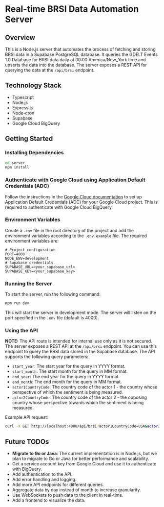 # Real-time BRSI Data Automation Server

## Overview

This is a Node.js server that automates the process of fetching and storing BRSI data in a Supabase PostgreSQL database. It 
queries the GDELT Events 1.0 Database for BRSI data daily at 00:00 America/New_York time and upserts the data into the database. The server exposes a REST API for querying the data at the `/api/brsi` endpoint.

## Technology Stack

- Typescript
- Node.js
- Express.js
- Node-cron
- Supabase
- Google Cloud BigQuery

## Getting Started

### Installing Dependencies

```bash
cd server
npm install
```

### Authenticate with Google Cloud using Application Default Credentials (ADC)

Follow the instructions in the [Google Cloud documentation](https://cloud.google.com/docs/authentication/set-up-adc-local-dev-environment) to set up Application Default Credentials (ADC) for your Google Cloud project. This is required to authenticate with Google Cloud BigQuery.

### Environment Variables

Create a `.env` file in the root directory of the project and add the environment variables according to the `.env.example` file. The required environment variables are:

```env
# Project configuration
PORT=4000
NODE_ENV=development
# Supabase credentials
SUPABASE_URL=<your_supabase_url>
SUPABASE_KEY=<your_supabase_key>
```

### Running the Server

To start the server, run the following command:

```bash
npm run dev
```

This will start the server in development mode. The server will listen on the port specified in the `.env` file (default is 4000).

### Using the API

**NOTE:** The API route is intended for internal use only as it is not secured.
The server exposes a REST API at the `/api/brsi` endpoint. You can use this endpoint to query the BRSI data stored in the Supabase database.
The API supports the following query parameters:

- `start_year`: The start year for the query in YYYY format.
- `start_month`: The start month for the query in MM format.
- `end_year`: The end year for the query in YYYY format.
- `end_month`: The end month for the query in MM format.
- `actor1CountryCode`: The country code of the actor 1 - the country whose perspective of which the sentiment is being measured.
- `actor2CountryCode`: The country code of the actor 2 - the opposing country whose perspective towards which the sentiment is being measured.

Example API request:

```bash
curl -X GET http://localhost:4000/api/brsi?actor1CountryCode=USA&actor2CountryCode=CHN&startYear=1995&startMonth=1&endYear=2025&endMonth=3
```

## Future TODOs

- **Migrate to Go or Java**: The current implementation is in Node.js, but we plan to migrate to Go or Java for better performance and scalability.
- Get a service account key from Google Cloud and use it to authenticate with BigQuery.
- Add authentication to the API.
- Add error handling and logging.
- Add more API endpoints for different queries.
- Aggregate data by day instead of month to increase granularity.
- Use WebSockets to push data to the client in real-time.
- Add a frontend to visualize the data.